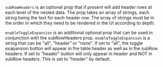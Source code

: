 `subRowHeaders` is an optional prop that if present will add header rows at each level of the nested data. The prop takes an array of strings, each string being the text for each header row. The array of strings must be in the order in which they need to be rendered in the UI according to depth.

`enableToggleExpansion` is an additional optional prop that can be used in conjunction with the subRowHeaders prop. `enableToggleExpansion` is a string that can be "all", "header" or "none". If set to "all", the toggle exapansion button will appear in the table header as well as in the subRow headers. If set to "header" button will only appear in header and NOT in subRow headers. This is set to "header" by default.